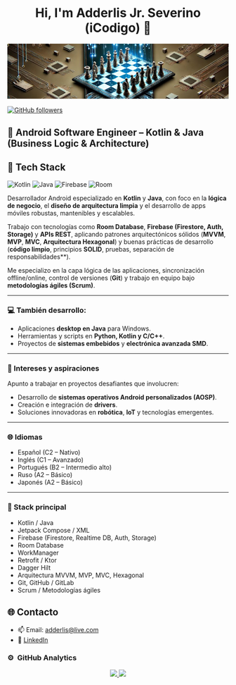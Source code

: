 <div align="center">
<h1 align="center">Hi, I'm Adderlis Jr. Severino (iCodigo) 👋</h1>
</div>
<img src="https://raw.githubusercontent.com/iC0d1g0/iC0d1g0/019ab9a78672d81d6fb7e4cefc06148918788728/1728880670993.jpeg">


[![GitHub followers](https://img.shields.io/github/followers/iC0d1g0?style=social)](https://github.com/iC0d1g0)

## 🧠 Android Software Engineer – Kotlin & Java (Business Logic & Architecture)

## 🧰 Tech Stack
![Kotlin](https://img.shields.io/badge/Kotlin-0095D5?style=for-the-badge&logo=kotlin&logoColor=white)
![Java](https://img.shields.io/badge/Java-ED8B00?style=for-the-badge&logo=java&logoColor=white)
![Firebase](https://img.shields.io/badge/Firebase-FFCA28?style=for-the-badge&logo=firebase&logoColor=black)
![Room](https://img.shields.io/badge/Room-007ACC?style=for-the-badge&logo=sqlite&logoColor=white)


Desarrollador Android especializado en **Kotlin** y **Java**, con foco en la **lógica de negocio**, el **diseño de arquitectura limpia** y el desarrollo de apps móviles robustas, mantenibles y escalables.

Trabajo con tecnologías como **Room Database**, **Firebase (Firestore, Auth, Storage)** y **APIs REST**, aplicando patrones arquitectónicos sólidos (**MVVM**, **MVP**, **MVC**, **Arquitectura Hexagonal**) y buenas prácticas de desarrollo (**código limpio**, principios **SOLID**, pruebas, separación de responsabilidades**).

Me especializo en la capa lógica de las aplicaciones, sincronización offline/online, control de versiones (**Git**) y trabajo en equipo bajo **metodologías ágiles (Scrum)**.

---

### 💻 También desarrollo:
- Aplicaciones **desktop en Java** para Windows.
- Herramientas y scripts en **Python, Kotlin y C/C++**.
- Proyectos de **sistemas embebidos** y **electrónica avanzada SMD**.

---

### 🚀 Intereses y aspiraciones

Apunto a trabajar en proyectos desafiantes que involucren:

- Desarrollo de **sistemas operativos Android personalizados (AOSP)**.
- Creación e integración de **drivers**.
- Soluciones innovadoras en **robótica**, **IoT** y tecnologías emergentes.

---

### 🌐 Idiomas

- Español (C2 – Nativo)  
- Inglés (C1 – Avanzado)  
- Portugués (B2 – Intermedio alto)  
- Ruso (A2 – Básico)  
- Japonés (A2 – Básico)

---

### 🧩 Stack principal

- Kotlin / Java  
- Jetpack Compose / XML  
- Firebase (Firestore, Realtime DB, Auth, Storage)  
- Room Database  
- WorkManager  
- Retrofit / Ktor  
- Dagger Hilt  
- Arquitectura MVVM, MVP, MVC, Hexagonal  
- Git, GitHub / GitLab  
- Scrum / Metodologías ágiles

## 🌐 Contacto
- 📫 Email: adderlis@live.com  
- 💼 [LinkedIn]([tu-perfil-link](https://www.linkedin.com/in/adderlis-junior-severino-reyes-464179310/))  


### ⚙️ &nbsp;GitHub Analytics

<p align="center">
<a href="https://github.com/iC0d1g0">
  <img height="180em" src="https://github-readme-stats-eight-theta.vercel.app/api?username=iC0d1g0&show_icons=true&theme=algolia&include_all_commits=true&count_private=true"/>
  <img height="180em" src="https://github-readme-stats-eight-theta.vercel.app/api/top-langs/?username=ArisGuimera&layout=compact&langs_count=8&theme=algolia"/>
</a>
</p>
